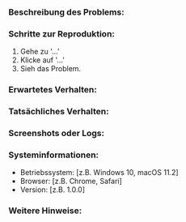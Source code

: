 ### Beschreibung des Problems:
<!-- Eine klare und präzise Beschreibung des Problems. -->

### Schritte zur Reproduktion:
1. Gehe zu '...'
2. Klicke auf '...'
3. Sieh das Problem.

### Erwartetes Verhalten:
<!-- Beschreibe, was du erwartet hast, dass passiert. -->

### Tatsächliches Verhalten:
<!-- Beschreibe, was tatsächlich passiert ist. -->

### Screenshots oder Logs:
<!-- Falls zutreffend, füge Screenshots oder Protokolle hinzu, um das Problem besser zu verdeutlichen. -->

### Systeminformationen:
- Betriebssystem: [z.B. Windows 10, macOS 11.2]
- Browser: [z.B. Chrome, Safari]
- Version: [z.B. 1.0.0]

### Weitere Hinweise:
<!-- Füge weitere Informationen hinzu, die für das Problem relevant sein könnten. -->
